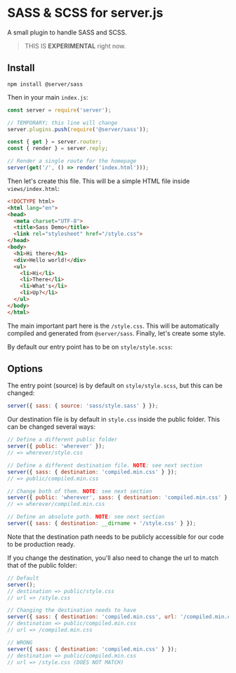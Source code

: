 # SASS & SCSS for server.js

A small plugin to handle SASS and SCSS.

> THIS IS **EXPERIMENTAL** right now.

## Install

```
npm install @server/sass
```

Then in your main `index.js`:

```js
const server = require('server');

// TEMPORARY; this line will change
server.plugins.push(require('@server/sass'));

const { get } = server.router;
const { render } = server.reply;

// Render a single route for the homepage
server(get('/', () => render('index.html')));
```

Then let's create this file. This will be a simple HTML file inside `views/index.html`:

```html
<!DOCTYPE html>
<html lang="en">
<head>
  <meta charset="UTF-8">
  <title>Sass Demo</title>
  <link rel="stylesheet" href="/style.css">
</head>
<body>
  <h1>Hi there</h1>
  <div>Hello world!</div>
  <ul>
    <li>Hi</li>
    <li>There</li>
    <li>What's</li>
    <li>Up?</li>
  </ul>
</body>
</html>
```

The main important part here is the `/style.css`. This will be automatically compiled and generated from `@server/sass`. Finally, let's create some style.

By default our entry point has to be on `style/style.scss`:



## Options

The entry point (source) is by default on `style/style.scss`, but this can be changed:

```js
server({ sass: { source: 'sass/style.sass' } });
```

Our destination file is by default in `style.css` inside the public folder. This can be changed several ways:

```js
// Define a different public folder
server({ public: 'wherever' });
// => wherever/style.css

// Define a different destination file. NOTE: see next section
server({ sass: { destination: 'compiled.min.css' } });
// => public/compiled.min.css

// Change both of them. NOTE: see next section
server({ public: 'wherever', sass: { destination: 'compiled.min.css' } });
// => wherever/compiled.min.css

// Define an absolute path. NOTE: see next section
server({ sass: { destination: __dirname + '/style.css' } });
```

Note that the destination path needs to be publicly accessible for our code to be production ready.


If you change the destination, you'll also need to change the url to match that of the public folder:

```js
// Default
server();
// destination => public/style.css
// url => /style.css

// Changing the destination needs to have
server({ sass: { destination: 'compiled.min.css', url: '/compiled.min.css' } });
// destination => public/compiled.min.css
// url => /compiled.min.css

// WRONG
server({ sass: { destination: 'compiled.min.css' } });
// destination => public/compiled.min.css
// url => /style.css (DOES NOT MATCH)
```
